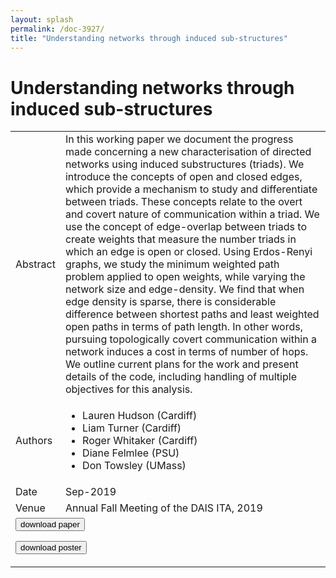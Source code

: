 ```yaml
---
layout: splash
permalink: /doc-3927/
title: "Understanding networks through induced sub-structures"
---
```


# Understanding networks through induced sub-structures

<table>
    <tbody>
    <tr>
        <td>Abstract</td>
        <td>In this working paper we document the progress made concerning a new characterisation of directed networks using induced substructures (triads). We introduce the concepts of open and closed edges, which provide a mechanism to study and differentiate between triads. These concepts relate to the overt and covert nature of communication within a triad. We use the concept of edge-overlap between triads to create weights that measure the number triads in which an edge is open or closed. Using Erdos-Renyi graphs, we study the minimum weighted path problem applied to open weights, while varying the network size and edge-density. We find that when edge density is sparse, there is considerable difference between shortest paths and least weighted open paths in terms of path length. In other words, pursuing topologically covert communication within a network induces a cost in terms of number of hops. We outline current plans for the work and present details of the code, including handling of multiple objectives for this analysis.</td>
    </tr>
    <tr>
        <td>Authors</td>
        <td>
            <ul>
                <li>Lauren Hudson (Cardiff)</li>
                <li>Liam Turner (Cardiff)</li>
                <li>Roger Whitaker (Cardiff)</li>
                <li>Diane Felmlee (PSU)</li>
                <li>Don Towsley (UMass)</li>
            </ul>
        </td>
    </tr>
    <tr>
        <td>Date</td>
        <td>Sep-2019</td>
    </tr>
    <tr>
        <td>Venue</td>
        <td>Annual Fall Meeting of the DAIS ITA, 2019</td>
    </tr>
        <tr>
            <td colspan="2">
                <form method="get" action="https://ibm.box.com/v/doc-3927-paper">
                    <button type="submit">download paper</button>
                </form>
                <form method="get" action="https://ibm.box.com/v/doc-3927-poster">
                    <button type="submit">download poster</button>
                </form>
            </td>
        </tr>
    </tbody>
</table>
